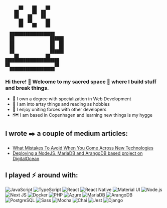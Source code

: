                                                                          
          ██    ██    ██                                    
        ██      ██  ██                                      
        ██    ██    ██                                      
          ██  ██      ██                                    
          ██    ██    ██                                    
                                                            
      ████████████████████                                  
      ██                ██████                              
      ██                ██  ██                              
      ██                ██  ██                              
      ██                ██████                              
        ██            ██                                    
    ████████████████████████                                
    ██                    ██                                
      ████████████████████                                  
                                                                                        
                                                                                        
### Hi there! 👋 Welcome to my sacred space 🔮 where I build stuff and break things.

- 📜 I own a degree with specialization in Web Development
- 🎨 I am into artsy things and reading as hobbies
- 🌱 I enjoy uniting forces with other developers
- 🗺️ I am based in Copenhagen and learning new things is my hygge
 
## I wrote ✒️ a couple of medium articles:
- [What Mistakes To Avoid When You Come Across New Technologies](https://brigittarucz.medium.com/what-mistakes-to-avoid-when-you-come-across-new-technologies-ecda548f89cf)   
- [Deploying a NodeJS, MariaDB and ArangoDB based project on DigitalOcean](https://brigittarucz.medium.com/deploying-a-nodejs-mariadb-and-arangodb-based-project-on-digitalocean-fc1f9709b6a0)              

## I played ⚡ around with:

![JavaScript](https://img.shields.io/badge/-JavaScript-191919?&logo=JavaScript)
![TypeScript](https://img.shields.io/badge/-TypeScript-191919?&logo=TypeScript)
![React](https://img.shields.io/badge/-React-191919?&logo=React)
![React Native](https://img.shields.io/badge/-React%20Native-191919?&logo=React)
![Material UI](https://img.shields.io/badge/Material--UI-0081CB?style=for-the-badge&logo=material-ui&logoColor=white)
![Node.js](https://img.shields.io/badge/-Node.js-191919?&logo=Node.js)
![Next JS](https://img.shields.io/badge/Next-black?style=for-the-badge&logo=next.js&logoColor=white)
![Docker](https://img.shields.io/badge/-Docker-191919?&logo=Docker)
![PHP](https://img.shields.io/badge/-PHP-191919?&logo=PHP)
![Azure](https://img.shields.io/badge/-Azure-191919?&logo=Microsoft%20Azure)
![MariaDB](https://img.shields.io/badge/-MariaDB-191919?&logo=MariaDB)
![ArangoDB](https://img.shields.io/badge/-ArangoDB-191919?&logo=ArangoDB)
![PostgreSQL](https://img.shields.io/badge/-PostgreSQL-191919?&logo=PostgreSQL)
![Sass](https://img.shields.io/badge/-Sass-191919?&logo=Sass)
![Mocha](https://img.shields.io/badge/-Mocha-191919?&logo=Mocha)
![Chai](https://img.shields.io/badge/-Chai-191919?&logo=Chai)
![Jest](https://img.shields.io/badge/-Jest-191919?&logo=Jest)
![Django](https://img.shields.io/badge/-Django-191919?&logo=Django)
